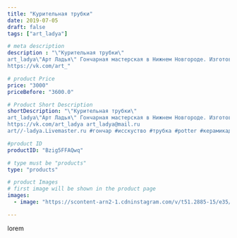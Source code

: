 ```yaml
---
title: "Курительная трубки"
date: 2019-07-05
draft: false
tags: ["art_ladya"]

# meta description
description : "\"Курительная трубки\"
art_ladya\"Арт Ладья\" Гончарная мастерская в Нижнем Новгороде. Изготовление керамики и мастер//-классы по обучению. 
https://vk.com/art_"

# product Price
price: "3000"
priceBefore: "3600.0"

# Product Short Description
shortDescription: "\"Курительная трубки\"
art_ladya\"Арт Ладья\" Гончарная мастерская в Нижнем Новгороде. Изготовление керамики и мастер//-классы по обучению. 
https://vk.com/art_ladya art_ladya@mail.ru 
art//-ladya.Livemaster.ru #гончар #исскуство #трубка #potter #керамикадляинтерьера #керамикаручнаяработа #smoke #керамиканазаказ #handmade #трубка #керамика #smokingpipe #эксклюзивнаякерамика #painter #dishes #decor #ceramicar #nntoday #claygoods #restaurant #earthenware #ceramic #design #magic #candle #ceramicart #магия #курительнаятрубка #clay #авторскаякерамика"

#product ID
productID: "Bzig5FFAQwq"

# type must be "products"
type: "products"

# product Images
# first image will be shown in the product page
images:
  - image: "https://scontent-arn2-1.cdninstagram.com/v/t51.2885-15/e35/65056895_123850865514487_751459118123818285_n.jpg?tp=1&_nc_ht=scontent-arn2-1.cdninstagram.com&_nc_cat=107&_nc_ohc=p5OpGiB5yXMAX-_mG-H&ccb=7-4&oh=8ae88bed765ab70a60ae5c80b479951e&oe=60840C04&_nc_sid=86f79a&ig_cache_key=MjA4MTM3MDYzNzc0OTc4MzU5NA%3D%3D.2-ccb7-4"

---
```

lorem
